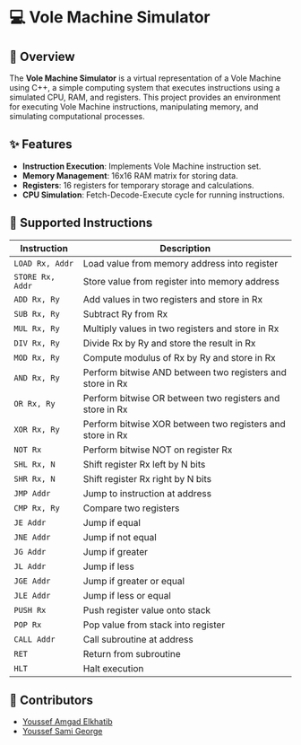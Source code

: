 # 💻 Vole Machine Simulator

## 	📖 Overview
The **Vole Machine Simulator** is a virtual representation of a Vole Machine using C++, a simple computing system that executes instructions using a simulated CPU, RAM, and registers. This project provides an environment for executing Vole Machine instructions, manipulating memory, and simulating computational processes.

## ✨ Features
- **Instruction Execution**: Implements Vole Machine instruction set.
- **Memory Management**: 16x16 RAM matrix for storing data.
- **Registers**: 16 registers for temporary storage and calculations.
- **CPU Simulation**: Fetch-Decode-Execute cycle for running instructions.



## 📜 Supported Instructions
| Instruction | Description |
|------------|-------------|
| `LOAD Rx, Addr` | Load value from memory address into register |
| `STORE Rx, Addr` | Store value from register into memory address |
| `ADD Rx, Ry` | Add values in two registers and store in Rx |
| `SUB Rx, Ry` | Subtract Ry from Rx |
| `MUL Rx, Ry` | Multiply values in two registers and store in Rx |
| `DIV Rx, Ry` | Divide Rx by Ry and store the result in Rx |
| `MOD Rx, Ry` | Compute modulus of Rx by Ry and store in Rx |
| `AND Rx, Ry` | Perform bitwise AND between two registers and store in Rx |
| `OR Rx, Ry` | Perform bitwise OR between two registers and store in Rx |
| `XOR Rx, Ry` | Perform bitwise XOR between two registers and store in Rx |
| `NOT Rx` | Perform bitwise NOT on register Rx |
| `SHL Rx, N` | Shift register Rx left by N bits |
| `SHR Rx, N` | Shift register Rx right by N bits |
| `JMP Addr` | Jump to instruction at address |
| `CMP Rx, Ry` | Compare two registers |
| `JE Addr` | Jump if equal |
| `JNE Addr` | Jump if not equal |
| `JG Addr` | Jump if greater |
| `JL Addr` | Jump if less |
| `JGE Addr` | Jump if greater or equal |
| `JLE Addr` | Jump if less or equal |
| `PUSH Rx` | Push register value onto stack |
| `POP Rx` | Pop value from stack into register |
| `CALL Addr` | Call subroutine at address |
| `RET` | Return from subroutine |
| `HLT` | Halt execution |

## 🤝 Contributors

- [Youssef Amgad Elkhatib](https://github.com/Youssef-Amgad-Elkhatib)
- [Youssef Sami George](https://github.com/YoussefSamiGeorges)


